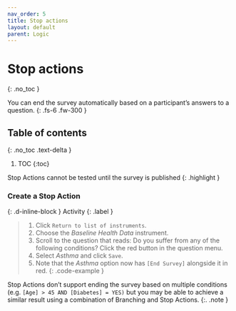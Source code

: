 ```yaml
---
nav_order: 5
title: Stop actions
layout: default
parent: Logic
---
```


# Stop actions
{: .no_toc }

You can end the survey automatically based on a participant’s answers to a question.
{: .fs-6 .fw-300 }

## Table of contents
{: .no_toc .text-delta }

1. TOC
{:toc}

Stop Actions cannot be tested until the survey is published
{: .highlight }

### Create a Stop Action
{: .d-inline-block }
Activity
{: .label }
> 1. Click `Return to list of instruments`.
> 2. Choose the _Baseline Health Data_ instrument.
> 3. Scroll to the question that reads: Do you suffer from any of the following conditions?
> Click the red button in the question menu.
> 4. Select _Asthma_ and click `Save`.
> 5. Note that the _Asthma_ option now has `[End Survey]` alongside it in red.
{: .code-example }
<!-- The {: .code-example } snippet causes the paragraph above to be enclosed in a box. -->

Stop Actions don’t support ending the survey based on multiple conditions (e.g. `[Age] > 45 AND [Diabetes] = YES)` but you may be able to achieve a similar result using a combination of Branching and Stop Actions.
{:. .note }